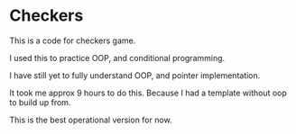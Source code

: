 # Checkers

This is a code for checkers game.

I used this to practice OOP, and conditional programming. 

I have still yet to fully understand OOP, and pointer implementation.

It took me approx 9 hours to do this. Because I had a template without oop to build up from.

This is the best operational version for now.
